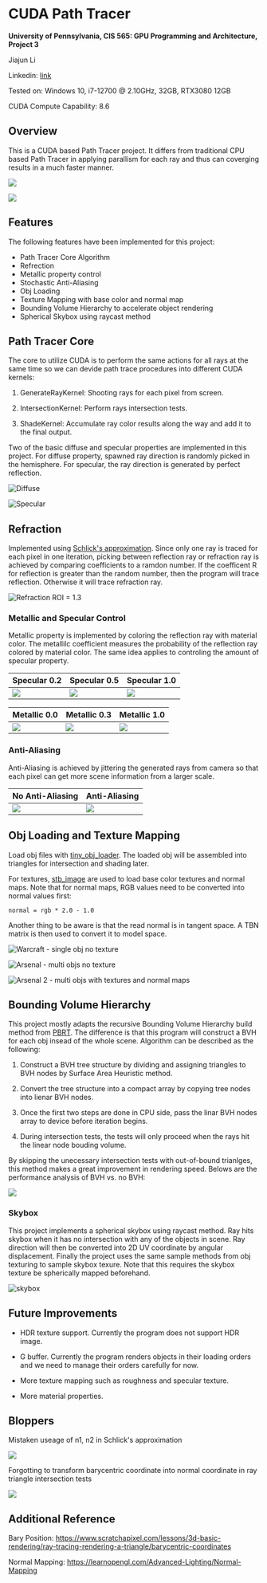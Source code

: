 CUDA Path Tracer
================

**University of Pennsylvania, CIS 565: GPU Programming and Architecture, Project 3**

Jiajun Li

Linkedin: [link](https://www.linkedin.com/in/jiajun-li-5063a4217/)

Tested on: Windows 10, i7-12700 @ 2.10GHz, 32GB, RTX3080 12GB

CUDA Compute Capability: 8.6

## **Overview**

This is a CUDA based Path Tracer project. It differs from traditional CPU based Path Tracer in applying  parallism for each ray and thus can coverging results in a much faster manner. 

![](img/Renders/obj4.png)

![](img/Renders/ball_trophy3.png)



## **Features**

The following features have been implemented for this project:

- Path Tracer Core Algorithm
- Refrection
- Metallic property control
- Stochastic Anti-Aliasing
- Obj Loading
- Texture Mapping with base color and normal map
- Bounding Volume Hierarchy to accelerate object rendering
- Spherical Skybox using raycast method


## **Path Tracer Core**

The core to utilize CUDA is to perform the same actions for all rays at the same time so we can devide path trace procedures into different CUDA kernels:

1. GenerateRayKernel: Shooting rays for each pixel from screen. 

2. IntersectionKernel: Perform rays intersection tests.

3. ShadeKernel: Accumulate ray color results along the way and add it to the final output.

Two of the basic diffuse and specular properties are implemented in this project. For diffuse property, spawned ray direction is randomly picked in the hemisphere. For specular, the ray direction is generated by perfect reflection.

![Diffuse](img/Renders/cornell.png)

![Specular](img/Renders/cornell2.png)

## **Refraction**

Implemented using [Schlick's approximation](https://en.wikipedia.org/wiki/Schlick%27s_approximation#:~:text=In%203D%20computer%20graphics%2C%20Schlick's,(surface)%20between%20two%20media.). Since only one ray is traced for each pixel in one iteration, picking between reflection ray or refraction ray is achieved by comparing coefficients to a ramdon number. If the coefficent R for reflection is greater than the random number, then the program will trace reflection. Otherwise it will trace refraction ray.

![Refraction ROI = 1.3](img/Renders/refract.png)

### **Metallic and Specular Control**

Metallic property is implemented by coloring the reflection ray with material color. The metallilc coefficient measures the probability of the reflection ray colored by material color. The same idea applies to controling the amount of specular property. 

| Specular 0.2 | Specular 0.5 | Specular 1.0 |      
| ---------------------------------| ----------------------------------|----------------------------------|
| ![](img/Renders/specular02.png)   | ![](img/Renders/specular06.png)   |![](img/Renders/specular10.png) |

| Metallic 0.0 | Metallic 0.3 | Metallic 1.0 |      
| ---------------------------------| ----------------------------------|----------------------------------|
| ![](img/Renders/metallic00.png)   | ![](img/Renders/metallic03.png)   |![](img/Renders/metallic10.png) |

### **Anti-Aliasing**

Anti-Aliasing is achieved by jittering the generated rays from camera so that each pixel can get more scene information from a larger scale.

| No Anti-Aliasing                 | Anti-Aliasing                     |                 
| ---------------------------------| ----------------------------------|
| ![](img/Renders/anti-aliasing1.png)   | ![](img/Renders/anti-aliasing2.png)   |

## **Obj Loading and Texture Mapping**

Load obj files with [tiny_obj_loader](https://github.com/tinyobjloader/tinyobjloader). The loaded obj will be assembled into triangles for intersection and shading later.

For textures, [stb_image](https://github.com/nothings/stb) are used to load base color textures and normal maps. Note that for normal maps, RGB values need to be converted into normal values first:

    normal = rgb * 2.0 - 1.0 

Another thing to be aware is that the read normal is in tangent space. A TBN matrix is then used to convert it to model space.

![Warcraft - single obj no texture](img/Renders/obj1.png)

![Arsenal - multi objs no texture](img/Renders/obj3.png)

![Arsenal 2 - multi objs with textures and normal maps](img/Renders/obj4.png)

## **Bounding Volume Hierarchy**

This project mostly adapts the recursive Bounding Volume Hierarchy build method from [PBRT](https://www.pbr-book.org/3ed-2018/Primitives_and_Intersection_Acceleration/Bounding_Volume_Hierarchies#fragment-BVHAccelLocalDeclarations-1). The difference is that this program will construct a BVH for each obj insead of the whole scene. Algorithm can be described as the following:

1. Construct a BVH tree structure by dividing and assigning triangles to BVH nodes by Surface Area Heuristic method.

2. Convert the tree structure into a compact array by copying tree nodes into lienar BVH nodes.

3. Once the first two steps are done in CPU side, pass the linar BVH nodes array to device before iteration begins.

4. During intersection tests, the tests will only proceed when the rays hit the linear node bouding volume.

By skipping the unecessary intersection tests with out-of-bound trianlges, this method makes a great improvement in rendering speed. Belows are the performance analysis of BVH vs. no BVH:

![](img/bvh_analysis.png)


### **Skybox**

This project implements a spherical skybox using raycast method. Ray hits skybox when it has no intersection with any of the objects in scene. Ray direction will then be converted into 2D UV coordinate by angular displacement. Finally the project uses the same sample methods from obj texturing to sample skybox texure. Note that this requires the skybox texture be spherically mapped beforehand. 

![skybox](img/Renders/skybox.gif)


## **Future Improvements**

- HDR texture support. Currently the program does not support HDR image.

- G buffer. Currently the program renders objects in their loading orders and we need to manage their orders carefully for now.

- More texture mapping such as roughness and specular texture.

- More material properties. 

## **Bloppers**

Mistaken useage of n1, n2 in Schlick's approximation

![](img/Bloopers/1.png)

Forgotting to transform barycentric coordinate into normal coordinate in ray triangle intersection tests

![](img/Bloopers/2.png)


## **Additional Reference**

Bary Position: https://www.scratchapixel.com/lessons/3d-basic-rendering/ray-tracing-rendering-a-triangle/barycentric-coordinates

Normal Mapping: https://learnopengl.com/Advanced-Lighting/Normal-Mapping



